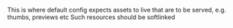 This is where default config expects assets to live that are to be served, e.g. thumbs, previews etc
Such resources should be softlinked
